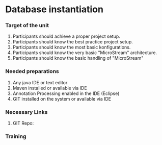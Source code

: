 <h1>Database instantiation</h1>

<h3>Target of the unit</h3>

1. Participants should achieve a proper project setup.
2. Participants should know the best practice project setup.
3. Participants should know the most basic konfigurations.
4. Participants should know the very basic "MicroStream" architecture.
5. Participants should know the basic handling of "MicroStream"

<h3>Needed preparations</h3>

1. Any java IDE or text editor
2. Maven installed or available via IDE
3. Annotation Processing enabled in the IDE (Eclipse)
4. GIT installed on the system or available via IDE

<h3>Necessary Links</h3>

1. GIT Repo: 

<h3>Training</h3>
